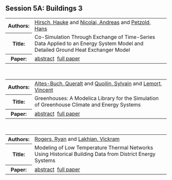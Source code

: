 <h2>Session 5A: Buildings 3</h2>

<!-- Begin papers -->
<table>
<tr><th>Authors:</th><td>
<a href="../authors/author_103.html">Hirsch, Hauke</a> and 
<a href="../authors/author_177.html">Nicolai, Andreas</a> and 
<a href="../authors/author_187.html">Petzold, Hans</a>
</td></tr>
<tr><th>Title:  </th><td>Co-Simulation Through Exchange of Time-Series Data Applied to an Energy System Model and Detailed Ground Heat Exchanger Model</td></tr>
<tr><th>Paper:  </th><td><a href="../abstracts/Modelica2019abstract5A1.pdf">abstract</a>&nbsp;&nbsp;<a href="../papers/Modelica2019paper5A1.pdf">full paper</a></td></tr>
</table>
<br>
<table>
<tr><th>Authors:</th><td>
<a href="../authors/author_004.html">Altes-Buch, Queralt</a> and 
<a href="../authors/author_193.html">Quoilin, Sylvain</a> and 
<a href="../authors/author_145.html">Lemort, Vincent</a>
</td></tr>
<tr><th>Title:  </th><td>Greenhouses: A Modelica Library for the Simulation of Greenhouse Climate and Energy Systems</td></tr>
<tr><th>Paper:  </th><td><a href="../abstracts/Modelica2019abstract5A2.pdf">abstract</a>&nbsp;&nbsp;<a href="../papers/Modelica2019paper5A2.pdf">full paper</a></td></tr>
</table>
<br>
<table>
<tr><th>Authors:</th><td>
<a href="../authors/author_203.html">Rogers, Ryan</a> and 
<a href="../authors/author_138.html">Lakhian, Vickram</a>
</td></tr>
<tr><th>Title:  </th><td>Modeling of Low Temperature Thermal Networks Using Historical Building Data from District Energy Systems</td></tr>
<tr><th>Paper:  </th><td><a href="../abstracts/Modelica2019abstract5A3.pdf">abstract</a>&nbsp;&nbsp;<a href="../papers/Modelica2019paper5A3.pdf">full paper</a></td></tr>
</table>
<br>
<!-- End papers -->